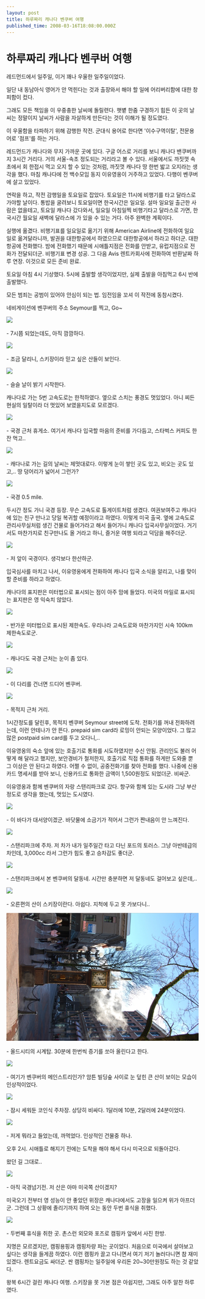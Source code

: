 ```yaml
---
layout: post
title: 하루짜리 캐나다 벤쿠버 여행
published_time: 2008-03-16T18:08:00.000Z
---
```


# 하루짜리 캐나다 벤쿠버 여행


레드먼드에서 일주일, 이거 꽤나 우울한 일주일이었다.

일단 내 동남아식 영어가 안 먹힌다는 것과 출장와서 해야 할 일에 어리버리함에 대한 창피함이 컸다.

그래도 모든 책임을 이 우중충한 날씨에 돌릴련다. 햇볕 한줌 구경하기 힘든 이 곳의 날씨는 정말이지 날씨가 사람을 자살하게 만든다는 것이 이해가 될 정도였다.

이 우울함을 타파하기 위해 감행한 작전. 군대식 용어로 한다면 '이수구역이탈', 전문용어로 '점프'를 하는 거다.

레드먼드가 캐나다와 무지 가까운 곳에 있다. 구글 어스로 거리를 보니 캐나다 밴쿠버까지 3시간 거리다. 거의 서울-속초 정도되는 거리라고 볼 수 있다. 서울에서도 까짓껏 속초에서 회 한접시 먹고 오지 할 수 있는 것처럼, 까짓껏 캐나다 땅 한번 밟고 오지라는 생각을 했다. 마침 캐나다에 전 백수모임 동지 이유영옹이 거주하고 있었다. 다행이 벤쿠버에 살고 있었다.

연락을 하고, 작전 감행일을 토요일로 잡았다. 토요일은 11시에 비행기를 타고 달라스로 가야할 날이다. 통밥을 굴려보니 토요일이면 한국시간은 일요일. 설마 일요일 출근한 사람은 없을테고, 토요일 캐나다 갔다와서, 일요일 아침일찍 비행기타고 달라스로 가면, 한국시간 월요일 새벽에 달라스에 가 있을 수 있는 거다. 아주 완벽한 계획이다.

실행에 옮겼다. 비행기표를 일요일로 옮기기 위해 American Airline에 전화하여 일요일로 옮겨달라니까, 발권을 대한항공에서 하였으므로 대한항공에서 하라고 하더군. 대한항공에 전화했다. 밤에 전화했기 때문에 시애틀지점은 전화를 안받고, 유럽지점으로 전화가 전달되더군. 비행기표 변경 성공. 그 다음 Avis 렌트카회사에 전화하여 반환날짜 하루 연장. 이것으로 모든 준비 완료.

토요일 아침 4시 기상했다. 5시에 출발할 생각이었지만, 실제 출발을 아침먹고 6시 반에 출발했다.

모든 범죄는 공범이 있어야 안심이 되는 법. 임전임을 꼬셔 이 작전에 동참시켰다.

네비게이션에 벤쿠버의 주소 Seymour를 찍고, Go~

![](../600x0/http/pds14.egloos.com/pds/200902/04/80/a0109780_49897887c7cbb.jpg)

\- 7시쯤 되었는데도, 아직 깜깜하다.

![](../600x0/http/pds14.egloos.com/pds/200902/04/80/a0109780_4989788828dde.jpg)

\- 조금 달리니, 스키장이라 믿고 싶은 산들이 보인다.

![](../600x0/http/pds14.egloos.com/pds/200902/04/80/a0109780_498978884d4f9.jpg)

\- 슬슬 날이 밝기 시작한다.

캐나다로 가는 5번 고속도로는 한적하였다. 옆으로 스치는 풍경도 멋있었다. 아니 찌든 현실의 일탈이라 더 멋있어 보였을지도로 모르겠다.

![](../600x0/http/pds10.egloos.com/pds/200902/04/80/a0109780_498978886ab4e.jpg)

\- 국경 근처 휴게소. 여기서 캐나다 입국할 마음의 준비를 가다듬고, 스타벅스 커피도 한잔 먹고..

![](../600x0/http/pds14.egloos.com/pds/200902/04/80/a0109780_498978888b1b3.jpg)

\- 캐다나로 가는 길의 날씨는 제멋대로다. 이렇게 눈이 쌓인 곳도 있고, 비오는 곳도 있고,.. 땅 덩어리가 넓어서 그런가?

![](../600x0/http/pds11.egloos.com/pds/200902/04/80/a0109780_49897888a7fb3.jpg)

\- 국경 0.5 mile.

두시간 정도 가니 국경 등장. 무슨 고속도로 톨게이트처럼 생겼다. 여권보여주고 캐나다에 있는 친구 만나고 당일 복귀할 예정이라고 하였다. 이렇게 미국 출국. 옆에 고속도로관리사무실처럼 생긴 건물로 들어가라고 해서 들어가니 캐나다 입국사무실이었다. 거기서도 마찬가지로 친구만나도 올 거라고 하니, 즐거운 여행 되라고 덕담을 해주더군.

![](../600x0/http/pds11.egloos.com/pds/200902/04/80/a0109780_49897888c5b35.jpg)

\- 저 앞이 국경이다. 생각보다 한산하군.

입국심사를 마치고 나서, 이유영옹에게 전화하여 캐나다 입국 소식을 알리고, 나를 맞이할 준비를 하라고 하였다.

캐나다의 표지판은 미터법으로 표시되는 점이 아주 맘에 들었다. 미국의 마일로 표시되는 표지판은 영 익숙치 않았다.

![](../600x0/http/pds14.egloos.com/pds/200902/04/80/a0109780_49897888e0f43.jpg)

\- 반가운 미터법으로 표시된 제한속도. 우리나라 고속도로와 마찬가지인 시속 100km 제한속도로군.

![](../600x0/http/pds14.egloos.com/pds/200902/04/80/a0109780_4989788919326.jpg)

\- 캐나다도 국경 근처는 눈이 좀 있다.

![](../600x0/http/pds11.egloos.com/pds/200902/04/80/a0109780_4989788935c61.jpg)

\- 이 다리를 건너면 드디어 벤쿠버.

![](../600x0/http/pds14.egloos.com/pds/200902/04/80/a0109780_4989788954e6d.jpg)

\- 목적지 근처 거리.

1시간정도를 달린후, 목적지 벤쿠버 Seymour street에 도착. 전화기를 꺼내 전화하려는데, 이런 안테나가 안 뜬다. prepaid sim card라 로밍이 안되는 모양이었다. 그 많고 많은 postpaid sim card를 두고 오다니,..

이유영옹의 숙소 앞에 있는 호출기로 통화를 시도하였지만 수신 안됨. 관리인도 불러 어떻게 해 달라고 했지만, 보안경비가 철저한지, 호출기로 직접 통화를 하게만 도와줄 뿐 그 이상은 안 된다고 하였다. 어쩔 수 없이, 공중전화기를 찾아 전화를 했다. 나중에 신용카드 명세서를 받아 보니, 신용카드로 통화한 금액이 1,500원정도 되었더군. 비싸군.

이유영옹과 함께 벤쿠버의 자랑 스탠리파크로 갔다. 항구와 함께 있는 도시라 그냥 부산정도로 생각을 했는데, 멋있는 도시였다.

![](../600x0/http/pds14.egloos.com/pds/200902/04/80/a0109780_498978896ddd2.jpg)

\- 이 바다가 대서양이겠군. 바닷물에 소금기가 적어서 그런가 짠내음이 안 느껴진다.

![](../600x0/http/pds13.egloos.com/pds/200902/04/80/a0109780_498978898d61d.jpg)

\- 스탠리파크에 주차. 저 차가 내가 일주일간 타고 다닌 포드의 토러스. 그냥 아반테급의 차인데, 3,000cc 라서 그런가 힘도 좋고 승차감도 좋더군.

![](../600x0/http/pds11.egloos.com/pds/200902/04/80/a0109780_49897889a8a1f.jpg)

\- 스탠리파크에서 본 벤쿠버의 달동네. 시간만 충분하면 저 달동네도 걸어보고 싶은데,..

![](../600x0/http/pds14.egloos.com/pds/200902/04/80/a0109780_49897889c3cc8.jpg)

\- 오른편의 산이 스키장이란다. 아쉽다. 지척에 두고 못 가보다니..

![](../pds/200902/04/80/a0109780_49897889ef4aa.jpg)

\- 올드시티의 시계탑. 30분에 한번씩 증기를 쏘아 올린다고 한다.

![](../600x0/http/pds13.egloos.com/pds/200902/04/80/a0109780_4989788a3337d.jpg)

\- 여기가 벤쿠버의 메인스트리인가? 암튼 빌딩숲 사이로 눈 덮힌 큰 산이 보이는 모습이 인상적이었다.

![](../600x0/http/pds14.egloos.com/pds/200902/04/80/a0109780_4989788a52566.jpg)

\- 잠시 세워둔 코인식 주차장. 상당히 비싸다. 1달러에 10분, 2달러에 24분이었다.

![](../600x0/http/pds10.egloos.com/pds/200902/04/80/a0109780_4989788a6e80e.jpg)

\- 저게 뭐라고 들었는데, 까먹었다. 인상적인 건물중 하나.

오후 2시. 시애틀로 해지기 전에는 도착을 해야 해서 다시 미국으로 되돌아갔다.

왔던 길 그대로..

![](../600x0/http/pds10.egloos.com/pds/200902/04/80/a0109780_4989788a92607.jpg)

\- 아직 국경넘기전. 저 산은 아마 미국쪽 산이겠지?

미국오기 전부터 영 성능이 안 좋았던 위장은 캐나다에서도 고장을 일으켜 위가 아프더군. 그런데 그 상황에 졸리기까지 하여 오는 동안 두번 휴식을 취했다.

![](../600x0/http/pds14.egloos.com/pds/200902/04/80/a0109780_4989788ab28cd.jpg)

\- 두번째 휴식을 취한 곳. 촌스런 외모와 포즈로 캠핑카 앞에서 사진 한방.

지명은 모르겠지만, 캠핑용핑과 캠핑차량 파는 곳이었다. 처음으로 미국에서 살아보고 싶다는 생각을 들게끔 하였다. 이런 캠핑카 끌고 다니면서 여기 저기 놀러다니면 참 재미있겠다. 렌트요금도 싸더군. 싼 캠핑차는 일주일에 우리돈 20~30만원정도 하는 것 같았다.

왕복 6시간 걸린 캐나다 여행. 스키장을 못 가본 점은 아쉽지만, 그래도 아주 알찬 하루였다.

